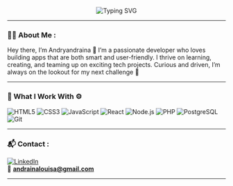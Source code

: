 <p align="center">
  <img src="https://readme-typing-svg.herokuapp.com?font=Fira+Code&size=25&pause=1000&color=007BFF&center=true&vCenter=true&width=435&lines=Hey+Stranger!;I'm+Andryandraina.;Welcome+here+💙" alt="Typing SVG" />
</p>


---

### 👩‍💻 About Me : 

Hey there, I’m Andryandraina 👋
I’m a passionate developer who loves building apps that are both smart and user-friendly.
I thrive on learning, creating, and teaming up on exciting tech projects.
Curious and driven, I’m always on the lookout for my next challenge 🚀

---

### 💼 What I Work With ⚙️

![HTML5](https://img.shields.io/badge/HTML5-E34F26?style=flat&logo=html5&logoColor=white)
![CSS3](https://img.shields.io/badge/CSS3-1572B6?style=flat&logo=css3&logoColor=white)
![JavaScript](https://img.shields.io/badge/JavaScript-F7DF1E?style=flat&logo=javascript&logoColor=black)
![React](https://img.shields.io/badge/React-20232A?style=flat&logo=react&logoColor=61DAFB)
![Node.js](https://img.shields.io/badge/Node.js-339933?style=flat&logo=node-dot-js&logoColor=white)
![PHP](https://img.shields.io/badge/PHP-777BB4?style=flat&logo=php&logoColor=white)
![PostgreSQL](https://img.shields.io/badge/PostgreSQL-336791?style=flat&logo=postgresql&logoColor=white)
![Git](https://img.shields.io/badge/Git-F05032?style=flat&logo=git&logoColor=white)

---

### 📬 Contact : 

[![LinkedIn](https://img.shields.io/badge/LinkedIn-blue?logo=linkedin&logoColor=white)](www.linkedin.com/in/louisa-karoza-andriandraina-1298b6254)  
📧 **andrainalouisa@gmail.com**

---

